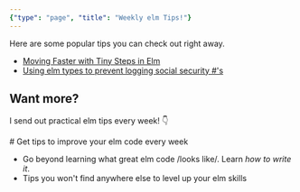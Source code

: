 ```yaml
---
{"type": "page", "title": "Weekly elm Tips!"}
---
```


Here are some popular tips you can check out right away.

- [Moving Faster with Tiny Steps in Elm](/articles/moving-faster-with-tiny-steps)
- [Using elm types to prevent logging social security #'s](/articles/exit-gatekeepers)

## Want more?

I send out practical elm tips every week! 👇

<Signup formId="906002494" buttonText="Get weekly elm tips!">
# Get tips to improve your elm code every week

- Go beyond learning what great elm code /looks like/. Learn *how to write it*.
- Tips you won't find anywhere else to level up your elm skills
</Signup>

